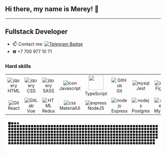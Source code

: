 ## Hi there, my name is Merey! 👋
--------------------

Fullstack Developer
--------------------

- :mailbox: Contact me: [![Telegram Badge](https://img.shields.io/badge/-Telegram-blue?style=flat&logo=Telegram&logoColor=white)](https://t.me/vossaglahz)
- ☎️ +7 700 977 10 71

### Hard skills

<table>
  <tr>
    <td align="center" width="96">
        <img src="https://skillicons.dev/icons?i=html" width="48" height="48" alt="jquery" />
      <br>HTML
    </td>
        <td align="center" width="96">
        <img src="https://skillicons.dev/icons?i=css" width="48" height="48" alt="jquery" />
      <br>CSS
    </td>
            <td align="center" width="96">
        <img src="https://skillicons.dev/icons?i=sass" width="48" height="48" alt="jquery" />
      <br>SASS
    </td>
    <td align="center" width="96">
        <img src="https://skillicons.dev/icons?i=js" alt="icon" width="48" height="48" />
      <br>Javascript
    </td>
    <td align="center" width="96">
        <img src="https://skillicons.dev/icons?i=ts" width="48" height="48" />
      <br>TypeScript
    </td>
       <td align="center" width="96">
        <img src="https://skillicons.dev/icons?i=git" width="48" height="48" alt="GitHub" />
      <br>Git
    </td>
    <td align="center" width="96">
        <img src="https://skillicons.dev/icons?i=jest" width="48" height="48" alt="mysql" />
      <br>Jest
    </td>
    <td align="center" width="96">
        <img src="https://skillicons.dev/icons?i=figma" width="48" height="48" alt="sass" />
      <br>Figma
    </td>
        <td align="center" width="96">
        <img src="https://skillicons.dev/icons?i=postman" width="48" height="48" alt="sass" />
      <br>Postman
    </td>
  </tr>
  <tr>
    <td align="center" width="96">
        <img src="https://skillicons.dev/icons?i=react" width="48" height="48" alt="Git" />
      <br>React
    </td>
    <td align="center"  width="96">
        <img src="https://skillicons.dev/icons?i=vue" width="48" height="48" alt="GitLab" />
      <br>Vue
    </td>
    <td align="center"  width="96">
        <img src="https://skillicons.dev/icons?i=redux" width="48" height="48" alt="HTML" />
      <br>Redux
    </td>
    <td align="center" width="96">
        <img src="https://skillicons.dev/icons?i=materialui" width="48" height="48" alt="css" />
      <br>MaterialUI
    </td>
    <td align="center" width="96">
        <img src="https://skillicons.dev/icons?i=nodejs" width="48" height="48" alt="express" />
      <br>NodeJS
    </td>
    <td align="center" width="96">
        <img src="https://skillicons.dev/icons?i=express" width="48" height="48" alt="nodejs" />
      <br>Express
    </td>
        <td align="center" width="96">
        <img src="https://skillicons.dev/icons?i=postgres" width="48" height="48" alt="nodejs" />
      <br>Postgres
    </td>
            <td align="center" width="96">
        <img src="https://skillicons.dev/icons?i=mysql" width="48" height="48" alt="nodejs" />
      <br>MySQL
    </td> 
  </tr>
</table>


<picture>
  <source media="(prefers-color-scheme: dark)" srcset="https://raw.githubusercontent.com/platane/platane/output/github-contribution-grid-snake-dark.svg">
  <source media="(prefers-color-scheme: light)" srcset="https://raw.githubusercontent.com/platane/platane/output/github-contribution-grid-snake.svg">
  <img alt="github contribution grid snake animation" src="https://raw.githubusercontent.com/platane/platane/output/github-contribution-grid-snake.svg">
</picture>
